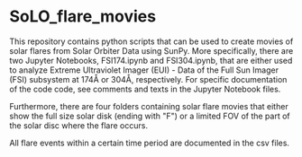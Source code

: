 # SoLO_flare_movies
This repository contains python scripts that can be used to create movies of solar flares from Solar Orbiter Data using SunPy. More specifically, there are two Jupyter Notebooks, FSI174.ipynb and FSI304.ipynb, that are either used to analyze Extreme Ultraviolet Imager (EUI) - Data of the Full Sun Imager (FSI) subsystem at 174Å or 304Å, respectively.
For specific documentation of the code code, see comments and texts in the Jupyter Notebook files.

Furthermore, there are four folders containing solar flare movies that either show the full size solar disk (ending with "F") or a limited FOV of the part of the solar disc where the flare occurs.

All flare events within a certain time period are documented in the csv files.
